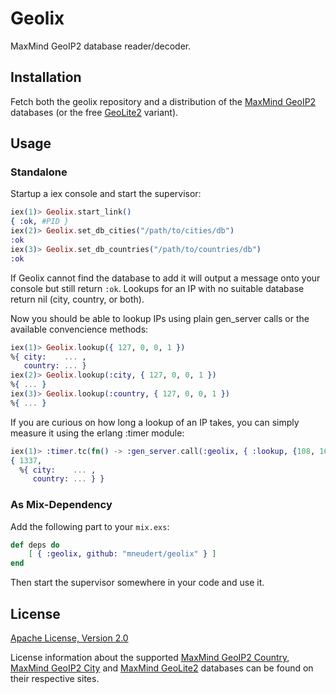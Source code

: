 # Geolix

MaxMind GeoIP2 database reader/decoder.


## Installation

Fetch both the geolix repository and a distribution of the
[MaxMind GeoIP2](http://dev.maxmind.com/geoip/geoip2/downloadable/)
databases (or the free [GeoLite2](http://dev.maxmind.com/geoip/geoip2/geolite2/)
variant).


## Usage

### Standalone

Startup a iex console and start the supervisor:

```elixir
iex(1)> Geolix.start_link()
{ :ok, #PID }
iex(2)> Geolix.set_db_cities("/path/to/cities/db")
:ok
iex(3)> Geolix.set_db_countries("/path/to/countries/db")
:ok
```

If Geolix cannot find the database to add it will output a message onto your
console but still return `:ok`. Lookups for an IP with no suitable database
return nil (city, country, or both).

Now you should be able to lookup IPs using plain gen_server calls or the
available convencience methods:

```elixir
iex(1)> Geolix.lookup({ 127, 0, 0, 1 })
%{ city:    ... ,
   country: ... }
iex(2)> Geolix.lookup(:city, { 127, 0, 0, 1 })
%{ ... }
iex(3)> Geolix.lookup(:country, { 127, 0, 0, 1 })
%{ ... }
```

If you are curious on how long a lookup of an IP takes, you can simply measure
it using the erlang :timer module:

```elixir
iex(1)> :timer.tc(fn() -> :gen_server.call(:geolix, { :lookup, {108, 168, 255, 243} }) end)
{ 1337,
  %{ city:    ... ,
     country: ... } }
```

### As Mix-Dependency

Add the following part to your `mix.exs`:

```elixir
def deps do
    [ { :geolix, github: "mneudert/geolix" } ]
end
```

Then start the supervisor somewhere in your code and use it.


## License

[Apache License, Version 2.0](http://www.apache.org/licenses/LICENSE-2.0)

License information about the supported
[MaxMind GeoIP2 Country](http://www.maxmind.com/en/country),
[MaxMind GeoIP2 City](http://www.maxmind.com/en/city) and
[MaxMind GeoLite2](http://dev.maxmind.com/geoip/geoip2/geolite2/) databases
can be found on their respective sites.
